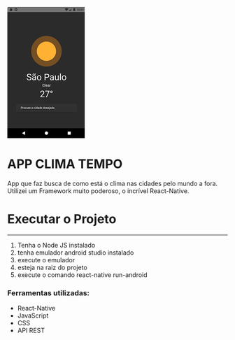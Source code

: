 ![capa](https://github.com/AdrianoMatias/APP_CLIMA_TEMPO/blob/master/capa.png)
# APP CLIMA TEMPO
App que faz busca de como está o clima nas cidades pelo mundo a fora. Utilizei um Framework muito poderoso, o incrível React-Native.

<h1>Executar o Projeto</h1>
<hr>

1. Tenha o Node JS instalado
2. tenha emulador android studio instalado
3. execute o emulador 
4. esteja na raiz do projeto
5. execute o comando react-native run-android

<h3>Ferramentas utilizadas: </h3>

<ul>
  <li>React-Native</li>
  <li>JavaScript </li>
  <li>CSS</li>
  <li>API REST</li>
</ul>




